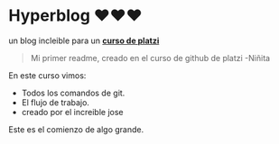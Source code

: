 # Hyperblog  ❤❤❤
un blog incleible para un [**curso de platzi**](http:/https://platzi.com/clases/git-github// "curso de platzi")
> Mi primer readme, creado en el curso de github de platzi
>-Niñita

En este curso vimos:
* Todos los comandos de git.
* El flujo de trabajo.
* creado por el increible jose

Este es el comienzo de algo grande.